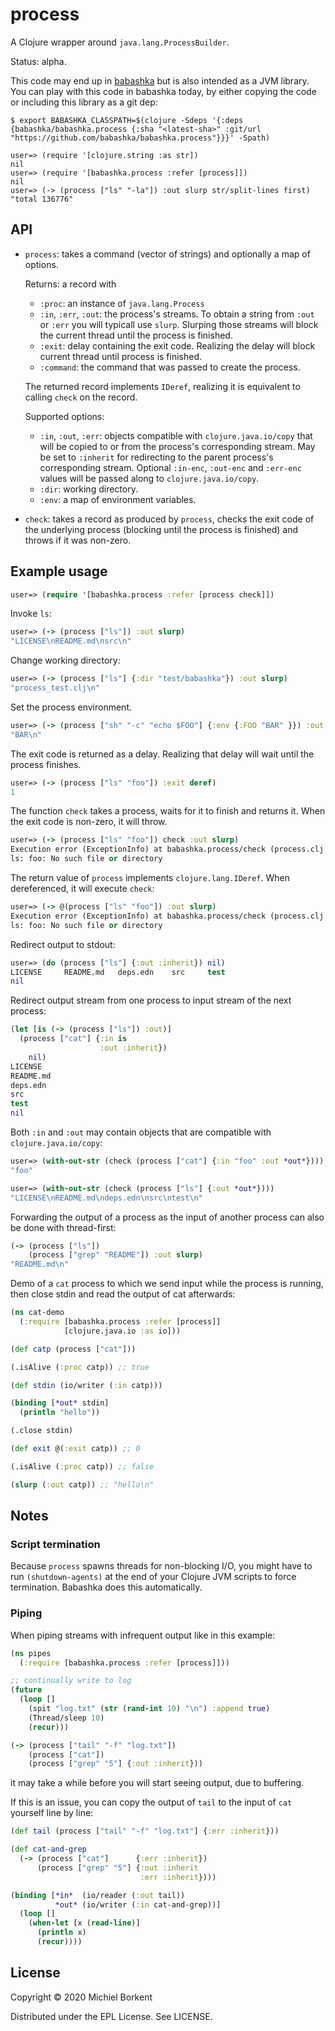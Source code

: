 # process

A Clojure wrapper around `java.lang.ProcessBuilder`.

Status: alpha.

This code may end up in [babashka](https://github.com/borkdude/babashka) but is
also intended as a JVM library. You can play with this code in babashka today,
by either copying the code or including this library as a git dep:

``` shell
$ export BABASHKA_CLASSPATH=$(clojure -Sdeps '{:deps {babashka/babashka.process {:sha "<latest-sha>" :git/url "https://github.com/babashka/babashka.process"}}}' -Spath)

user=> (require '[clojure.string :as str])
nil
user=> (require '[babashka.process :refer [process]])
nil
user=> (-> (process ["ls" "-la"]) :out slurp str/split-lines first)
"total 136776"
```

## API

- `process`: takes a command (vector of strings) and optionally a map of
  options.

  Returns: a record with
    - `:proc`: an instance of `java.lang.Process`
    - `:in`, `:err`, `:out`: the process's streams. To obtain a string from
      `:out` or `:err` you will typicall use `slurp`. Slurping those streams
      will block the current thread until the process is finished.
    - `:exit`: delay containing the exit code. Realizing the delay will block
  current thread until process is finished.
    - `:command`: the command that was passed to create the process.

  The returned record implements `IDeref`, realizing it is equivalent to calling
  `check` on the record.

  Supported options:
    - `:in`, `:out`, `:err`: objects compatible with `clojure.java.io/copy` that
      will be copied to or from the process's corresponding stream. May be set
      to `:inherit` for redirecting to the parent process's corresponding
      stream. Optional `:in-enc`, `:out-enc` and `:err-enc` values will
      be passed along to `clojure.java.io/copy`.
    - `:dir`: working directory.
    - `:env`: a map of environment variables.

- `check`: takes a record as produced by `process`, checks the exit code of the
  underlying process (blocking until the process is finished) and throws if it
  was non-zero.

## Example usage

``` clojure
user=> (require '[babashka.process :refer [process check]])
```

Invoke `ls`:

``` clojure
user=> (-> (process ["ls"]) :out slurp)
"LICENSE\nREADME.md\nsrc\n"
```

Change working directory:

``` clojure
user=> (-> (process ["ls"] {:dir "test/babashka"}) :out slurp)
"process_test.clj\n"
```

Set the process environment.

``` clojure
user=> (-> (process ["sh" "-c" "echo $FOO"] {:env {:FOO "BAR" }}) :out slurp)
"BAR\n"
```

The exit code is returned as a delay. Realizing that delay will wait until the
process finishes.

``` clojure
user=> (-> (process ["ls" "foo"]) :exit deref)
1
```

The function `check` takes a process, waits for it to finish and returns it. When
the exit code is non-zero, it will throw.

``` clojure
user=> (-> (process ["ls" "foo"]) check :out slurp)
Execution error (ExceptionInfo) at babashka.process/check (process.clj:74).
ls: foo: No such file or directory
```

The return value of `process` implements `clojure.lang.IDeref`. When
dereferenced, it will execute `check`:

``` clojure
user=> (-> @(process ["ls" "foo"]) :out slurp)
Execution error (ExceptionInfo) at babashka.process/check (process.clj:74).
ls: foo: No such file or directory
```

Redirect output to stdout:

``` clojure
user=> (do (process ["ls"] {:out :inherit}) nil)
LICENSE		README.md	deps.edn	src		test
nil
```

Redirect output stream from one process to input stream of the next process:

``` clojure
(let [is (-> (process ["ls"]) :out)]
  (process ["cat"] {:in is
                    :out :inherit})
    nil)
LICENSE
README.md
deps.edn
src
test
nil
```

Both `:in` and `:out` may contain objects that are compatible with `clojure.java.io/copy`:

``` clojure
user=> (with-out-str (check (process ["cat"] {:in "foo" :out *out*})))
"foo"

user=> (with-out-str (check (process ["ls"] {:out *out*})))
"LICENSE\nREADME.md\ndeps.edn\nsrc\ntest\n"
```

Forwarding the output of a process as the input of another process can also be done with thread-first:

``` clojure
(-> (process ["ls"])
    (process ["grep" "README"]) :out slurp)
"README.md\n"
```

Demo of a `cat` process to which we send input while the process is running, then close stdin and read the output of cat afterwards:

``` clojure
(ns cat-demo
  (:require [babashka.process :refer [process]]
            [clojure.java.io :as io]))

(def catp (process ["cat"]))

(.isAlive (:proc catp)) ;; true

(def stdin (io/writer (:in catp)))

(binding [*out* stdin]
  (println "hello"))

(.close stdin)

(def exit @(:exit catp)) ;; 0

(.isAlive (:proc catp)) ;; false

(slurp (:out catp)) ;; "hello\n"
```

## Notes


### Script termination

Because `process` spawns threads for non-blocking I/O, you might have to run
`(shutdown-agents)` at the end of your Clojure JVM scripts to force
termination. Babashka does this automatically.

### Piping

When piping streams with infrequent output like in this example:

``` clojure
(ns pipes
  (:require [babashka.process :refer [process]]))

;; continually write to log
(future
  (loop []
    (spit "log.txt" (str (rand-int 10) "\n") :append true)
    (Thread/sleep 10)
    (recur)))

(-> (process ["tail" "-f" "log.txt"])
    (process ["cat"])
    (process ["grep" "5"] {:out :inherit}))
```

it may take a while before you will start seeing output, due to buffering.

If this is an issue, you can copy the output of `tail` to the input of `cat`
yourself line by line:

``` clojure
(def tail (process ["tail" "-f" "log.txt"] {:err :inherit}))

(def cat-and-grep
  (-> (process ["cat"]      {:err :inherit})
      (process ["grep" "5"] {:out :inherit
                             :err :inherit})))

(binding [*in*  (io/reader (:out tail))
          *out* (io/writer (:in cat-and-grep))]
  (loop []
    (when-let [x (read-line)]
      (println x)
      (recur))))
```

## License

Copyright © 2020 Michiel Borkent

Distributed under the EPL License. See LICENSE.
